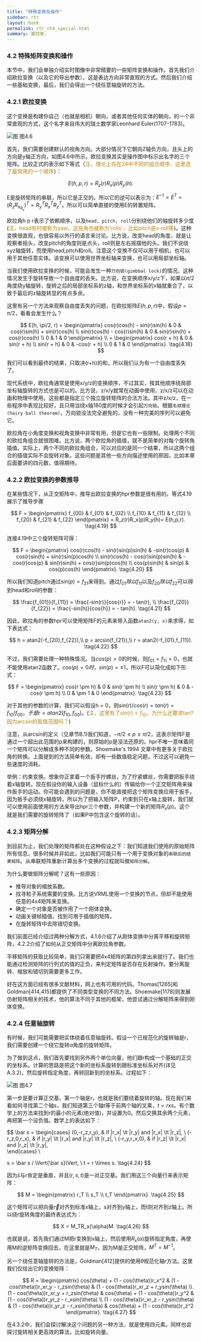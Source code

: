 ```yaml
---
title: "特殊变换及操作"
sidebar: rtr
layout: book
permalink: rtr_ch4_special.html
summary: 第四章.
---
```


### 4.2 特殊矩阵变换和操作
本节中，我们会单独介绍实时图像中非常精要的一些矩阵变换和操作。首先我们介绍欧拉变换（以及它的导出参数），这是表达方向非常直观的方式。然后我们介绍一些基础变换，最后，我们会得出一个绕任意轴旋转的方法。

### 4.2.1 欧拉变换
这个变换是构建你自己（也就是相机）朝向，或者其他任何实体的朝向，的一个非常直观的方式，这个名字来自伟大的瑞士数学家Leonhard Euler(1707-1783)。

![图](/images/RTR3.04.06.png)
图4.6

首先，我们需要创建默认的视角方向。大部分情况下它朝向Z轴负方向，且头上的方向是y轴正方向，如图4.6中所示。欧拉变换其实是操作图中标示出名字的三个矩阵。比较正式的表示如下等式（<font color="DarkGoldenRod">注，理论上存在24中不同的组合顺序，这里选了最常用的一个顺序</font>）：

$$
E(h,p,r) = R_z(r)R_x(p)R_y(h). \tag{4.17}
$$

E是旋转矩阵的串联，所以它是正交的。所以它的逆可以表示为：$E^{-1} = E^T = (R_zR_x_R_y)^T = R_y^TR_x^TR_z^T$。所以可以简单直接的使用E的转置矩阵。

欧拉角h p r表示了依赖顺序，以及`head, pitch, roll`分别绕他们的轴旋转多少度(<font color="DarkGoldenRod">注，head有时被称为yaw。这些角也被称为'rolls'，比如pitch是x-roll等</font>)。这种变换很直观，也很容易以外行的语言来讨论。比方说，改变head的角度，就是让观察者摇头，改变pitch的角度则是点头，roll则是左右摇摆他的头。我们不说绕xyz轴旋转，而使用head,pitch和roll。注意这个变换不仅可以用于相机，也可以用于其他任意实体。该变换可以使用世界坐标轴来变换，也可以用局部坐标轴。


当我们使用欧拉变换的时候，可能会发生一种`万向锁(gimbbal lock)`的情况。这种情况发生于旋转导致一个自由度的丢失。比方说，在变换顺序x/y/z下，如果以$\pi / 2$角度绕y轴旋转，旋转之后的局部坐标系的z轴，和世界坐标系的x轴就重合了，以致于最后的z轴旋转显的有点多余。

这里有另一个方法来观察自由度丢失的问题，在欧拉矩阵$E(h,p,r)$中，假设$p = \pi / 2$，看看会发生什么？

$$
E(h, \pi/2, r) = \begin{pmatrix}
cos(r)cos(h) - sin(r)sin(h) & 0 & cos(r)sin(h) + sin(r)cos(h) \\
sin(r)cos(h) - cos(r)sin(h) & 0 & sin(r)sin(h) + cos(r)cos(h) \\
0 & 1 & 0
\end{pmatrix} \\
= \begin{pmatrix}
cos(r + h) & 0 & sin(r + h) \\
sin(r + h) & 0 & -cos(r + h) \\
0 & 1 & 0
\end{pmatrix}. \tag{4.18}
$$

我们可以看到最终的结果，只取决(r+h)的和，所以我们认为有一个自由度丢失了。

现代系统中，欧拉角通常是使用x/y/z的变换顺序，不过其实，按其他顺序绕局部坐标轴旋转的方式也是可以的。比方说，z/x/y就常在动画中使用，z/x/z可以在动画和物理中使用。这些都是指定三个独立旋转矩阵的合法方法。其中z/x/z，在一些程序中表现比较好，且只用当绕x轴180度的时候才会引起`万向锁`。根据`毛球理论(hairy ball theorem)`，万向锁没法完全避免的，没有一种完美的序列可以避免它。

欧拉角在小角度变换和视角变换中非常有用，但是它也有一些限制。处理两个不同的欧拉角组合就很困难。比方说，两个欧拉角的插值，就不是简单的对每个旋转角插值。实际上，两个不同的欧拉角组合，可以对应的是同一个结果，所以这两个组合的插值实际不会旋转对象。这些问题是其他一些方向描述使用的原因，比如本章后面要讲的四元数，值得期待。

### 4.2.2 欧拉变换的参数推导
在某些情况下，从正交矩阵中，推导出欧拉变换的hpr参数是很有用的。等式4.19展示了推导步骤

$$
F = \begin{pmatrix}
f_{00} & f_{01} & f_{02} \\
f_{10} & f_{11} & f_{12} \\
f_{20} & f_{21} & f_{22} 
\end{pmatrix} = R_z(r)R_x(p)R_y(h)= E(h,p,r). \tag{4.19}
$$

连接4.19中三个旋转矩阵可得：

$$
F = \begin{pmatrix}
cos(r)cos(h) - sin(r)sin(p)sin(h) & -sin(r)cos(p) & cos(r)sin(h) + sin(r)sin(p)cos(h) \\
sin(r)cos(h) - cos(r)sin(p)sin(h) & -cos(r)cos(p) & sin(r)sin(h) + cos(r)sin(p)cos(h) \\
cos(p)sin(h) & sin(p) & cos(p)cos(h)
\end{pmatrix}. \tag{4.20}
$$

所以我们知道pitch通过$sin(p) = f_{21}$来得到。通过$f_{01}除以f_{11}$以及$f_{20}除以f_{22}$可以得到head和roll的参数：

$$
\frac{f_{01}}{f_{11}} = \frac{-sin(r)}{cos{r}} = - tan(r), \\
\frac{f_{20}}{f_{22}} = \frac{-sin(h)}{cos{h}} = - tan(h).  \tag{4.21}
$$

因此，欧拉角的参数hpr可以使用矩阵F的元素来带入函数`atan2(y, x)`来求得，如下表达式：

$$
h = atan2(-f_{20},f_{22}),\\
p = arcsin(f_{21}),\\
r = atan2(-f_{01},f_{11}).  \tag{4.22}
$$

不过，我们需要处理一种特殊情况。当$cos(p)=0$的时候，则$f_{01} = f_{11} = 0$，也就不能使用atan2函数了。$cos(p)=0时，sin(p) = \pm 1$，所以F可以简化成如下形式：

$$
F = \begin{pmatrix}
cos(r \pm h) & 0 & sin(r \pm h) \\
sin(r \pm h) & 0 & -cos(r \pm h) \\
0 & \pm 1 & 0
\end{pmatrix}. \tag{4.23}
$$

对于其他的参数的计算，我们可以假设h = 0，则$sin(r)/cos(r) = tan(r) = f_{10}/f_{00}，于是r = atan2(f_{10},f_{00})$。(<font color="DarkGoldenRod">注，这里有了$sin(r)=f_{10}$，为什么还要求tan? 因为arcsin的取值范围吗？</font>)

注意，从arcsin的定义（见章节B.1)我们知道，$-\pi / 2 \le p \le \pi/2$，这表示矩阵F是通过一个超出此范围的p来构建的，则原始的p是没法还原的。hpr不唯一意味着同一个矩阵可以分解成多种不同的参数。Shoemake's 1994 文章中有更多关于欧拉角的转换。上面提到的方法简单有效，却有一些数值稳定问题，不过这可以避免一些速度的消耗。

举例：约束变换。想象你正拿着一个扳手拧螺丝，为了拧紧螺丝，你需要把扳手绕着x轴旋转。现在假设你的输入设备（鼠标什么的）传输给你一个正交矩阵用来操作扳手的运动。你可能会遇到的问题是，你不能直接把这个矩阵变换应用于扳手，因为扳手必须绕x轴旋转。所以为了把输入矩阵P，约束到只在x轴上旋转，我们就可以使用前面使用的方法来导出hpr三个参数，并构建一个新的矩阵$R_x(p)$。这个就是我们需要的旋转矩阵了（如果P中包含这个旋转的话）。

### 4.2.3 矩阵分解
到目前为止，我们处理的矩阵都处在这种假设之下：我们知道我们使用的原始矩阵所有信息。很多时候并非如此，比如我们可能只有一个用于变换对象的`串联后的结果矩阵`。从串联矩阵重新计算出多个变换的过程就叫做`矩阵分解`。

为什么要做矩阵分解呢？这有一些原因：

* 推导对象的缩放系数。
* 找寻粒子系统需要的变换。比方说VRML使用一个变换的节点，但却不能使用任意的4x4矩阵来变换。
* 确定一个对象是否被作用了一个刚体变换。
* 动画关键帧插值，找到可用于插值的矩阵。
* 在旋转矩阵中去除错切变换。

我们前面已经介绍过两种分解方式，4.1.6介绍了从刚体变换中分离平移和旋转矩阵，4.2.2介绍了如何从正交矩阵中分离欧拉角参数。

平移矩阵的获取比较简单，我们只需要把4x4矩阵的第四列拿出来就行了。我们也能通过检测矩阵的行列式的值的正负，来判定矩阵是否存在反射操作。要分离旋转、缩放和错切则需要更多工作。

好在这方面已经有很多文献材料，网上也有可用的代码。Thomas[1265]和Goldman[414,415]都提供了不同类型变换的不同方法。Shoemake[1178]则发展仿射矩阵相关的技术，他的算法不同于其他的框架，他尝试通过分解矩阵来得到刚体变换。

### 4.2.4 任意轴旋转
有时候，我们可能需要把实体绕着任意轴旋转。假设一个已规范化的旋转轴是r，我们需要创建一个绕它旋转$\alpha$角度的旋转矩阵。

为了做到这点，我们首先要找到另外两个单位向量，他们跟r构成一个基础的正交的坐标系。计算的思路是把这个新的坐标系旋转到跟标准坐标系对齐(详见A.3.2)，然后旋转指定角度，再转回新到的坐标系。过程如下：

![图](/images/RTR3.04.07.png)
图4.7

第一步是要计算正交基。第一个轴是r，也就是我们要绕着旋转的轴。现在我们来看如何寻找第二个轴s，我们知道第三个轴t等于前两个轴的叉乘，$t = r x s$。有个数学上的方法来找到r的最小的元素(绝对值)，并设置为0。然后交换其余两个元素，再把第一个设负值。数学上的表达如下：

$$
\bar s = \begin{cases}
(0,-r_z,r_y), & if |r_x| \lt |r_y| and |r_x| \lt |r_z|, \\
(-r_z,0,r_x), & if |r_y| \lt |r_x| and |r_y| \lt |r_z|, \\
(-r_y,r_x,0), & if |r_z| \lt |r_x| and |r_z| \lt |r_y|,  
\end{cases} \\

s = \bar s / \Vert{\bar s}\Vert, \\
t = r \times s.  \tag{4.24}
$$

因为$\bar s$与r肯定是垂直，并且$(r, s, t)$是一对正交基。我们用这三个向量行来表示矩阵：

$$
M = \begin{pmatrix}
r_T \\ s_T \\ t_T
\end{pmatrix}. \tag{4.25}
$$

这个矩阵可以把向量$\vec r$对齐到标准x轴上，s对齐到y轴上，而t则对齐到z轴上。所以绕r旋转角度的最终表达式为：

$$
X = M_TR_x(\alpha)M.  \tag(4.26)
$$

也就是说，首先我们通过M把r变换到x轴上，然后使用$R_x(\alpha)$旋转指定角度，再使用M的逆矩阵变换回去，在这里就是$M_T$，因为M是正交矩阵，$M^T = M^{-1}$。

另一个绕任意轴旋转的方法是，Goldman[412]提供的使用$\theta$规范化轴r方法。这里我们仅给出它的变换矩阵：

$$
R = \begin{pmatrix}
cos(\theta) + (1 - cos(\theta))r_x^2 & (1 - cos(\theta))r_xr_y - r_zsin(\theta) & (1 - cos(\theta))r_xr_z + r_ysin(\theta) \\ 
(1 - cos(\theta))r_xr_y + r_zsin(\theta) & cos(\theta) + (1 - cos(\theta))r_y^2 & (1 - cos(\theta))r_yr_z - r_xsin(\theta) \\ 
(1 - cos(\theta))r_xr_z - r_ysin(\theta) & (1 - cos(\theta))r_yr_z - r_xsin(\theta) & cos(\theta) + (1 - cos(\theta))r_z^2  \end{pmatrix}. \tag{4.27}
$$

在4.3.2中，我们会探讨解决这个问题的另一种方法，就是使用四元素。同样也会探讨旋转相关更高效的算法，比如旋转向量。


